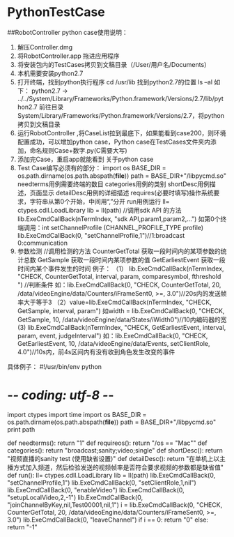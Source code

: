 # PythonTestCase
##RobotController python case使用说明：
1.    解压Controller.dmg
2.    将RobotController.app 拖进应用程序
3.    将安装包内的TestCases拷贝到文稿目录（/User/用户名/Documents）
4.    本机需要安装python2.7
5.    打开终端，找到python执行程序 cd /usr/lib 找到python2.7的位置
ls –al
如下：
python2.7 -> ../../System/Library/Frameworks/Python.framework/Versions/2.7/lib/python2.7
前往目录System/Library/Frameworks/Python.framework/Versions/2.7，将python拷贝到文稿目录
6.    运行RobotController ,将CaseList拉到最底下，如果能看到case200，则环境配置成功，可以增加python case，Python case在TestCases文件夹内添加，命名规则Case+数字.py(C需要大写)
7.    添加完Case，重启app就能看到
关于python case
8.    Test Case编写必须有的部分：
import os
BASE_DIR = os.path.dirname(os.path.abspath(__file__))
path = BASE_DIR+"/libpycmd.so"
needterms用例需要终端的数目
categories用例的类别
shortDesc用例描述，页面显示
detailDesc用例的详细描述
requires(必要时填写)操作系统要求，字符串从第0个开始，中间用“,”分开
run用例运行
ll= ctypes.cdll.LoadLibrary
lib = ll(path)
//调用sdk API 的方法
lib.ExeCmdCallBack(nTermIndex, "sdk API,param1,param2,…")
如第0个终端调用：int setChannelProfile (CHANNEL_PROFILE_TYPE profile)
lib.ExeCmdCallBack(0, "setChannelProfile,1")//1:broadcast 0:communication
9.    参数检测
//调用检测的方法
CounterGetTotal 获取一段时间内的某项参数的统计总数
GetSample      获取一段时间内某项参数的值
GetEarliestEvent  获取一段时间内某个事件发生的时间
例子：
（1）    lib.ExeCmdCallBack(nTermIndex, "CHECK, CounterGetTotal, interval, param,
comparesymbol, fthreshold ") //判断条件
如：lib.ExeCmdCallBack(0, "CHECK, CounterGetTotal, 20,
/data/videoEngine/data/Counters/iFrameSent0, >=, 3.0")//20s内的发送帧率大于等于3
（2）value=lib.ExeCmdCallBack(nTermIndex, "CHECK, GetSample, interval, param")
如width = lib.ExeCmdCallBack(0, "CHECK, GetSample, 10,
/data/videoEngine/data/States/iWidth0")//10内编码器的宽
(3) lib.ExeCmdCallBack(nTermIndex, "CHECK, GetEarliestEvent, interval, param, event, judgeInterval")
如：lib.ExeCmdCallBack(0, "CHECK, GetEarliestEvent, 10, /data/videoEngine/data/Events, setClientRole, 4.0")//10s内，前4s区间内有没有收到角色发生改变的事件

具体例子：
#!/usr/bin/env python
# -*- coding: utf-8 -*-
import ctypes
import time
import os
BASE_DIR = os.path.dirname(os.path.abspath(__file__))
path = BASE_DIR+"/libpycmd.so"
print path

def needterms():
return "1"
def requireos():
return "/os == \"Mac\""
def categories():
return "broadcast;sanity;video;single"
def shortDesc():
return "视频直播的sanity test (使用缺省设置)"
def detailDesc():
return "在单机上以主播方式加入频道，然后检验发送的视频帧率是否符合要求视频的参数都是缺省值"
def run():
ll= ctypes.cdll.LoadLibrary
lib = ll(path)
lib.ExeCmdCallBack(0, "setChannelProfile,1")
lib.ExeCmdCallBack(0, "setClientRole,1,nil")
lib.ExeCmdCallBack(0, "enableVideo")
lib.ExeCmdCallBack(0, "setupLocalVideo,2,-1")
lib.ExeCmdCallBack(0, "joinChannelByKey,nil,Test00001,nil,1")
i = lib.ExeCmdCallBack(0, "CHECK, CounterGetTotal, 20, /data/videoEngine/data/Counters/iFrameSent0, >=, 3.0")
lib.ExeCmdCallBack(0, "leaveChannel")
if i == 0:
return "0"
else:
return "-1"
